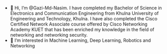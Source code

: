 - 👋 Hi, I’m @Gazi-Md-Nasim. I have completed my Bachelor of Science in Electronics and Communication Engineering from Khulna University of Engineering and Technology, Khulna. I have also completed the Cisco Certified Network Associate course offered by Cisco Networking Academy KUET that has been enriched my knowledge in the field of networking and networking security.  
- 👀 I’m interested in Machine Learning, Deep Learning, Robotics and Networking

<!---
Gazi-Md-Nasim/Gazi-Md-Nasim is a ✨ special ✨ repository because its `README.md` (this file) appears on your GitHub profile.
You can click the Preview link to take a look at your changes.
--->
